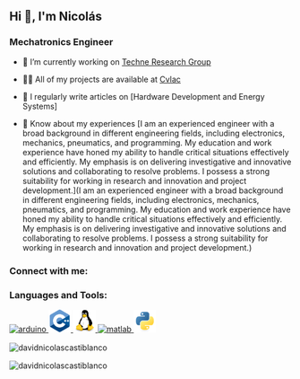 <h2 align="left">Hi 👋, I'm Nicolás</h2>
<h3 align="leftr">Mechatronics Engineer</h3>

- 🔭 I’m currently working on [Techne Research Group](https://scienti.minciencias.gov.co/gruplac/jsp/visualiza/visualizagr.jsp?nro=00000000019173)

- 👨‍💻 All of my projects are available at [Cvlac](https://scienti.minciencias.gov.co/cvlac/visualizador/generarCurriculoCv.do?cod_rh=0000137801)

- 📝 I regularly write articles on [Hardware Development and Energy Systems]

- 📄 Know about my experiences [I am an experienced engineer with a broad background in different engineering fields, including electronics, mechanics, pneumatics, and programming. My education and work experience have honed my ability to handle critical situations effectively and efficiently. My emphasis is on delivering investigative and innovative solutions and collaborating to resolve problems. I possess a strong suitability for working in research and innovation and project development.](I am an experienced engineer with a broad background in different engineering fields, including electronics, mechanics, pneumatics, and programming. My education and work experience have honed my ability to handle critical situations effectively and efficiently. My emphasis is on delivering investigative and innovative solutions and collaborating to resolve problems. I possess a strong suitability for working in research and innovation and project development.)

<h3 align="left">Connect with me:</h3>
<p align="left">
</p>

<h3 align="left">Languages and Tools:</h3>
<p align="left"> <a href="https://www.arduino.cc/" target="_blank" rel="noreferrer"> <img src="https://cdn.worldvectorlogo.com/logos/arduino-1.svg" alt="arduino" width="40" height="40"/> </a> <a href="https://www.w3schools.com/cpp/" target="_blank" rel="noreferrer"> <img src="https://raw.githubusercontent.com/devicons/devicon/master/icons/cplusplus/cplusplus-original.svg" alt="cplusplus" width="40" height="40"/> </a> <a href="https://www.linux.org/" target="_blank" rel="noreferrer"> <img src="https://raw.githubusercontent.com/devicons/devicon/master/icons/linux/linux-original.svg" alt="linux" width="40" height="40"/> </a> <a href="https://www.mathworks.com/" target="_blank" rel="noreferrer"> <img src="https://upload.wikimedia.org/wikipedia/commons/2/21/Matlab_Logo.png" alt="matlab" width="40" height="40"/> </a> <a href="https://www.python.org" target="_blank" rel="noreferrer"> <img src="https://raw.githubusercontent.com/devicons/devicon/master/icons/python/python-original.svg" alt="python" width="40" height="40"/> </a> </p>

<p><img align="center" src="https://github-readme-stats.vercel.app/api/top-langs?username=davidnicolascastiblanco&show_icons=true&locale=en&layout=compact" alt="davidnicolascastiblanco" /></p>

<p><img align="center" src="https://github-readme-streak-stats.herokuapp.com/?user=davidnicolascastiblanco&" alt="davidnicolascastiblanco" /></p>

